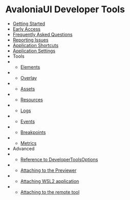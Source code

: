 # AvaloniaUI Developer Tools

- [Getting Started](./getting-started.md)
- [Early Access](./early-access.md)
- [Frequently Asked Questions](./faq.md)
- [Reporting Issues](./reporting-issues.md)
- [Application Shortcuts](./shortcuts.md)
- [Application Settings](./settings.md)
- Tools
- - [Elements](./tools/elements.md)
- - [Overlay](./tools/overlay.md)
- - [Assets](./tools/assets.md)
- - [Resources](./tools/resources.md)
- - [Logs](./tools/logs.md)
- - [Events](./tools/events.md)
- - [Breakpoints](./tools/breakpoints.md)
- - [Metrics](./tools/metrics.md)
- Advanced
- - [Reference to DeveloperToolsOptions](./advanced/options-reference.md)
- - [Attaching to the Previewer](./advanced/attaching-to-the-previewer.md)
- - [Attaching WSL2 application](./advanced/attaching-wsl.md)
- - [Attaching to the remote tool](./advanced/attaching-to-the-remote-tool.md)
